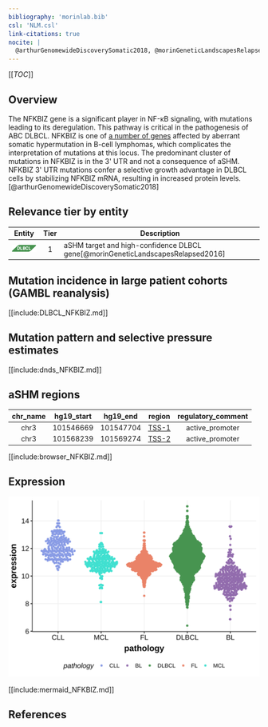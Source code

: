 ```yaml
---
bibliography: 'morinlab.bib'
csl: 'NLM.csl'
link-citations: true
nocite: |
  @arthurGenomewideDiscoverySomatic2018, @morinGeneticLandscapesRelapsed2016, 
---
```

[[_TOC_]]

## Overview
The NFKBIZ gene is a significant player in NF-κB signaling, with mutations leading to its deregulation. This pathway is critical in the pathogenesis of ABC DLBCL. NFKBIZ is one of [a number of genes](https://github.com/morinlab/LLMPP/wiki/ashm) affected by aberrant somatic hypermutation in B-cell lymphomas, which complicates the interpretation of mutations at this locus. The predominant cluster of mutations in NFKBIZ is in the 3' UTR and not a consequence of aSHM. NFKBIZ 3' UTR mutations confer a selective growth advantage in DLBCL cells by stabilizing NFKBIZ mRNA, resulting in increased protein levels.[@arthurGenomewideDiscoverySomatic2018] 


## Relevance tier by entity

|Entity|Tier|Description               |
|:------:|:----:|--------------------------|
|![DLBCL](images/icons/DLBCL_tier1.png) |1 | aSHM target and high-confidence DLBCL gene[@morinGeneticLandscapesRelapsed2016]|

## Mutation incidence in large patient cohorts (GAMBL reanalysis)

[[include:DLBCL_NFKBIZ.md]]

## Mutation pattern and selective pressure estimates

[[include:dnds_NFKBIZ.md]]

## aSHM regions

|chr_name|hg19_start|hg19_end |region                                                                                       |regulatory_comment|
|:--------:|:----------:|:---------:|:---------------------------------------------------------------------------------------------:|:------------------:|
|chr3    |101546669 |101547704|[TSS-1](https://genome.ucsc.edu/s/rdmorin/GAMBL%20hg19?position=chr3%3A101546669%2D101547704)|active_promoter   |
|chr3    |101568239 |101569274|[TSS-2](https://genome.ucsc.edu/s/rdmorin/GAMBL%20hg19?position=chr3%3A101568239%2D101569274)|active_promoter   |


[[include:browser_NFKBIZ.md]]

## Expression
![](images/gene_expression/NFKBIZ_by_pathology.svg)

[[include:mermaid_NFKBIZ.md]]

## References


<!-- NONCODING -->
<!-- ORIGIN: morinGeneticLandscapesRelapsed2016 -->
<!-- DLBCL: morinGeneticLandscapesRelapsed2016 -->
